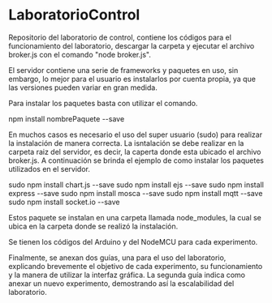 # LaboratorioControl
Repositorio del laboratorio de control, contiene los códigos para el funcionamiento del laboratorio, descargar la carpeta y ejecutar el archivo broker.js con el comando "node broker.js".

El servidor contiene una serie de frameworks y paquetes en uso, sin embargo, lo mejor para el usuario es instalarlos por cuenta propia, ya que las versiones pueden variar en gran medida. 

Para instalar los paquetes basta con utilizar el comando. 

npm install nombrePaquete --save

En muchos casos es necesario el uso del super usuario (sudo) para realizar la instalación de manera correcta. La isntalación se debe realizar en la carpeta raiz del servidor, es decir, la caperta donde esta ubicado el archivo broker.js. A continuación se brinda el ejemplo de como instalar los paquetes utilizados en el servidor.

sudo npm install chart.js --save
sudo npm install ejs --save
sudo npm install express --save
sudo npm install mosca --save
sudo npm install mqtt --save
sudo npm install socket.io --save

Estos paquete se instalan en una carpeta llamada node_modules, la cual se ubica en la carpeta donde se realizó la instalación. 

Se tienen los códigos del Arduino y del NodeMCU para cada experimento. 

Finalmente, se anexan dos guías, una para el uso del laboratorio, explicando brevemente el objetivo de cada experimento, su funcionamiento y la manera de utilizar la interfaz gráfica. La segunda guía indica como anexar un nuevo experimento, demostrando así la escalabilidad del laboratorio. 
